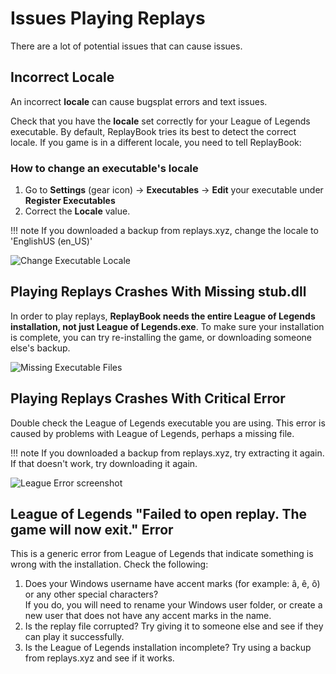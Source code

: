 # Issues Playing Replays

There are a lot of potential issues that can cause issues.

## Incorrect Locale

An incorrect **locale** can cause bugsplat errors and text issues.

Check that you have the **locale** set correctly for your League of Legends executable. By default, ReplayBook tries its best to detect the correct locale. If you game is in a different locale, you need to tell ReplayBook:

### How to change an executable's locale

1. Go to **Settings** (gear icon) -> **Executables** -> **Edit** your executable under **Register Executables**
2. Correct the **Locale** value.

!!! note
    If you downloaded a backup from replays.xyz, change the locale to 'EnglishUS (en_US)'

![Change Executable Locale](../images/troubleshooting/3_change_executable_locale.png)

## Playing Replays Crashes With Missing stub.dll

In order to play replays, **ReplayBook needs the entire League of Legends installation, not just League of Legends.exe**. To make sure your installation is complete, you can try re-installing the game, or downloading someone else's backup.

![Missing Executable Files](../images/troubleshooting/4_missing_executable_files.png)

## Playing Replays Crashes With Critical Error

Double check the League of Legends executable you are using. This error is caused by problems with League of Legends, perhaps a missing file.

!!! note
    If you downloaded a backup from replays.xyz, try extracting it again. If that doesn't work, try downloading it again.

![League Error screenshot](../images/troubleshooting/8_league_error.png)

## League of Legends "Failed to open replay. The game will now exit." Error

This is a generic error from League of Legends that indicate something is wrong with the installation. Check the following:

1. Does your Windows username have accent marks (for example: â, ê, ô) or any other special characters?  
If you do, you will need to rename your Windows user folder, or create a new user that does not have any accent marks in the name.
2. Is the replay file corrupted? Try giving it to someone else and see if they can play it successfully.
3. Is the League of Legends installation incomplete? Try using a backup from replays.xyz and see if it works.

